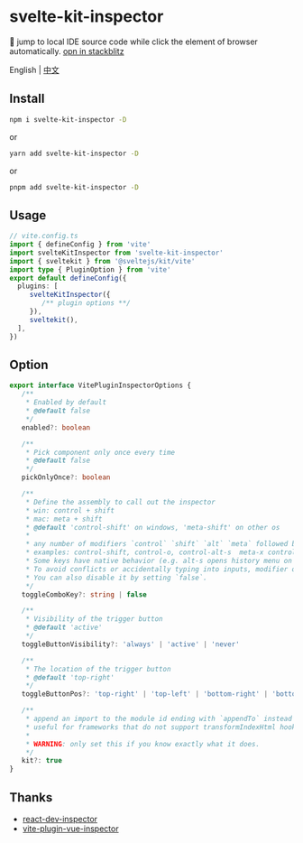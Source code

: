# svelte-kit-inspector
🧩 jump to local IDE source code while click the element of browser automatically. [opn in stackblitz](https://stackblitz.com/edit/vitejs-vite-dalqvi?file=src%2Froutes%2F%2Bpage.svelte)

English | [中文](https://github.com/ikun-svelte/svelte-kit-inspector/blob/master/README.ZH-CN.md)

## Install

```bash
npm i svelte-kit-inspector -D
```
or
```bash
yarn add svelte-kit-inspector -D
```
or
```bash
pnpm add svelte-kit-inspector -D
```

## Usage

```ts
// vite.config.ts
import { defineConfig } from 'vite'
import svelteKitInspector from 'svelte-kit-inspector'
import { sveltekit } from '@sveltejs/kit/vite'
import type { PluginOption } from 'vite'
export default defineConfig({
  plugins: [
     svelteKitInspector({
        /** plugin options **/
     }),
     sveltekit(),
  ],
})
```

## Option

```typescript
export interface VitePluginInspectorOptions {
   /**
    * Enabled by default
    * @default false
    */
   enabled?: boolean

   /**
    * Pick component only once every time
    * @default false
    */
   pickOnlyOnce?: boolean

   /**
    * Define the assembly to call out the inspector
    * win: control + shift
    * mac: meta + shift
    * @default 'control-shift' on windows, 'meta-shift' on other os
    *
    * any number of modifiers `control` `shift` `alt` `meta` followed by zero or one regular key, separated by -
    * examples: control-shift, control-o, control-alt-s  meta-x control-meta
    * Some keys have native behavior (e.g. alt-s opens history menu on firefox).
    * To avoid conflicts or accidentally typing into inputs, modifier only combinations are recommended.
    * You can also disable it by setting `false`.
    */
   toggleComboKey?: string | false

   /**
    * Visibility of the trigger button
    * @default 'active'
    */
   toggleButtonVisibility?: 'always' | 'active' | 'never'

   /**
    * The location of the trigger button
    * @default 'top-right'
    */
   toggleButtonPos?: 'top-right' | 'top-left' | 'bottom-right' | 'bottom-left'

   /**
    * append an import to the module id ending with `appendTo` instead of adding a script into body
    * useful for frameworks that do not support transformIndexHtml hook (e.g. Nuxt3)
    *
    * WARNING: only set this if you know exactly what it does.
    */
   kit?: true
}
```


## Thanks
* [react-dev-inspector](https://github.com/zthxxx/react-dev-inspector)
* [vite-plugin-vue-inspector](https://github.com/webfansplz/vite-plugin-vue-inspector)


